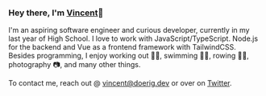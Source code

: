 ### Hey there, I'm [Vincent](https://doerig.dev)👋

I'm an aspiring software engineer and curious developer, currently in my last year of High School. I love to work with JavaScript/TypeScript. Node.js for the backend and Vue as a frontend framework with TailwindCSS. Besides programming, I enjoy working out 🤸‍♂️, swimming 🏊‍♂️, rowing 🚣‍♂️, photography 📷, and many other things.

To contact me, reach out @ vincent@doerig.dev or over on [Twitter](https://twitter.com/vincentdoerig).
